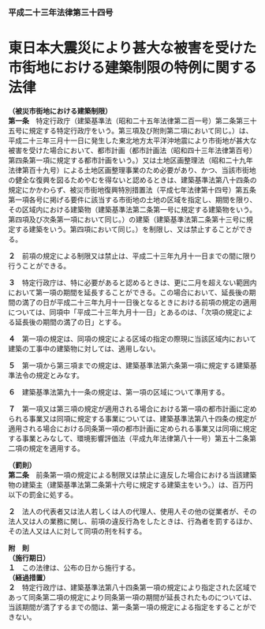### 平成二十三年法律第三十四号  
# 東日本大震災により甚大な被害を受けた市街地における建築制限の特例に関する法律  
  
**（被災市街地における建築制限）**  
**第一条**　特定行政庁（建築基準法（昭和二十五年法律第二百一号）第二条第三十五号に規定する特定行政庁をいう。第三項及び附則第二項において同じ。）は、平成二十三年三月十一日に発生した東北地方太平洋沖地震により市街地が甚大な被害を受けた場合において、都市計画（都市計画法（昭和四十三年法律第百号）第四条第一項に規定する都市計画をいう。）又は土地区画整理法（昭和二十九年法律第百十九号）による土地区画整理事業のため必要があり、かつ、当該市街地の健全な復興を図るためやむを得ないと認めるときは、建築基準法第八十四条の規定にかかわらず、被災市街地復興特別措置法（平成七年法律第十四号）第五条第一項各号に掲げる要件に該当する市街地の土地の区域を指定し、期間を限り、その区域内における建築物（建築基準法第二条第一号に規定する建築物をいう。第四項及び次条第一項において同じ。）の建築（建築基準法第二条第十三号に規定する建築をいう。第四項において同じ。）を制限し、又は禁止することができる。  
  
**２**　前項の規定による制限又は禁止は、平成二十三年九月十一日までの間に限り行うことができる。  
  
**３**　特定行政庁は、特に必要があると認めるときは、更に二月を超えない範囲内において第一項の期間を延長することができる。この場合において、延長後の期間の満了の日が平成二十三年九月十一日後となるときにおける前項の規定の適用については、同項中「平成二十三年九月十一日」とあるのは、「次項の規定による延長後の期間の満了の日」とする。  
  
**４**　第一項の規定は、同項の規定による区域の指定の際現に当該区域内において建築の工事中の建築物に対しては、適用しない。  
  
**５**　第一項から第三項までの規定は、建築基準法第六条第一項に規定する建築基準法令の規定とみなす。  
  
**６**　建築基準法第九十一条の規定は、第一項の区域について準用する。  
  
**７**　第一項又は第三項の規定が適用される場合における第一項の都市計画に定められる事業又は同項に規定する事業については、建築基準法第八十四条の規定が適用される場合における同条第一項の都市計画に定められる事業又は同項に規定する事業とみなして、環境影響評価法（平成九年法律第八十一号）第五十二条第二項の規定を適用する。  
  
**（罰則）**  
**第二条**　前条第一項の規定による制限又は禁止に違反した場合における当該建築物の建築主（建築基準法第二条第十六号に規定する建築主をいう。）は、百万円以下の罰金に処する。  
  
**２**　法人の代表者又は法人若しくは人の代理人、使用人その他の従業者が、その法人又は人の業務に関し、前項の違反行為をしたときは、行為者を罰するほか、その法人又は人に対して同項の刑を科する。  
  
**附　則**  
**（施行期日）**  
**１**　この法律は、公布の日から施行する。  
**（経過措置）**  
**２**　特定行政庁は、建築基準法第八十四条第一項の規定により指定された区域であって同条第二項の規定により同条第一項の期間が延長されたものについては、当該期間が満了するまでの間は、第一条第一項の規定による指定をすることができない。  
  
